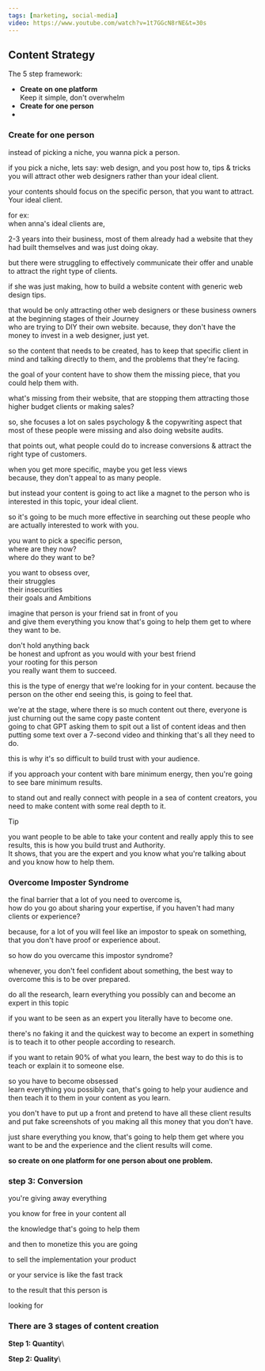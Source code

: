 ```yaml
---
tags: [marketing, social-media]
video: https://www.youtube.com/watch?v=1t7GGcN8rNE&t=30s
---
```


## Content Strategy

The 5 step framework:
- **Create on one platform**\
	Keep it simple, don't overwhelm
- **Create for one person**
- 

### Create for one person

instead of picking a niche, you wanna pick a person.

if you pick a niche, lets say: web design, and you post how to, tips & tricks\
you will attract other web designers rather than your ideal client.

your contents should focus on the specific person, that you want to attract. Your ideal client.

for ex:\
when anna's ideal clients are,

2-3 years into their business, most of them already had a website that they had built themselves and was just doing okay.

but there were struggling to effectively communicate their offer and unable to attract the right type of clients.

if she was just making, how to build a website content with generic web design tips.

that would be only attracting other web designers or these business owners at the beginning stages of their Journey\
who are trying to DIY their own website. because, they don't have the money to invest in a web designer, just yet.

so the content that needs to be created, has to keep that specific client in mind and talking directly to them, and the problems that they're
facing.

the goal of your content have to show them the missing piece, that you could help them with.

what's missing from their website, that are stopping them attracting those higher budget clients or making sales?

so, she focuses a lot on sales psychology & the copywriting aspect that most of these people were missing and also doing website audits.

that points out, what people could do to increase conversions & attract the right type of customers.

when you get more specific, maybe you get less views\
because, they don't appeal to as many people. 

but instead your content is going to act like a magnet to the person who is interested in this topic, your ideal client.

so it's going to be much more effective in searching out these people who are actually interested to work with you.

you want to pick a specific person,\
where are they now?\
where do they want to be?

you want to obsess over,\
their struggles\
their insecurities\
their goals and Ambitions

imagine that person is your friend sat in front of you\
and give them everything you know that's going to help them get to where they want to be.

don't hold anything back\
be honest and upfront as you would with your best friend\
your rooting for this person\
you really want them to succeed.

this is the type of energy that we're looking for in your content. because the person on the other end seeing this, is going to feel that.

we're at the stage, where there is so much content out there, everyone is just churning out the same copy paste content\
going to chat GPT asking them to spit out a list of content ideas and then putting some text over a 7-second video and thinking that's all they need to do.

this is why it's so difficult to build trust with your audience.

if you approach your content with bare minimum energy, then you're going to see bare minimum results.

to stand out and really connect with people in a sea of content creators, you need to make content with some real depth to it.


> [!tip] 
> you want people to be able to take your content and really apply this to see results, this is how you build trust and Authority.\
It shows, that you are the expert and you know what you're talking about and you know how to help them.


### Overcome Imposter Syndrome

the final barrier that a lot of you need to overcome is,\
how do you go about sharing your expertise, if you haven't had many clients or experience?

because, for a lot of you will feel like an impostor to speak on something, that you don't have proof or experience about.

so how do you overcame this impostor syndrome?

whenever, you don't feel confident about something, the best way to overcome this is to be over prepared.

do all the research, learn everything you possibly can and become an expert in this topic 

if you want to be seen as an expert you literally have to become one.

there's no faking it and the quickest way to become an expert in something is to teach it to other people according to research.

if you want to retain 90% of what you learn, the best way to do this is to teach or explain it to someone else. 

so you have to become obsessed\
learn everything you possibly can, that's going to help your audience and then teach it to them in your content as you learn. 

you don't have to put up a front and pretend to have all these client results and put fake screenshots of you making all this money that you don't have.

just share everything you know, that's going to help them get where you want to be and the experience and the client results will come. 

**so create on one platform for one person about one problem.**

### step 3: Conversion

you're giving away everything

you know for free in your content all

the knowledge that's going to help them

and then to monetize this you are going

to sell the implementation your product

or your service is like the fast track

to the result that this person is

looking for



### There are 3 stages of content creation

**Step 1: Quantity**\

**Step 2: Quality**\

